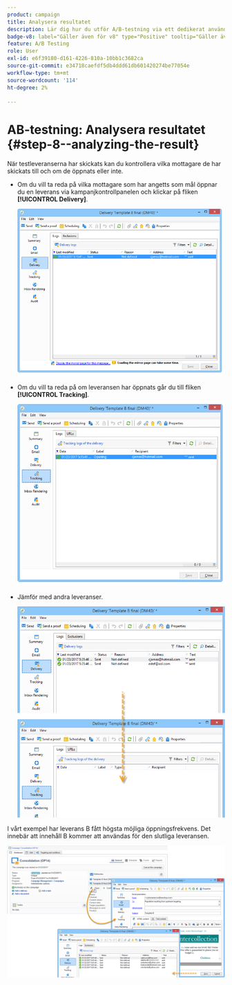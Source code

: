 ```yaml
---
product: campaign
title: Analysera resultatet
description: Lär dig hur du utför A/B-testning via ett dedikerat användningsfall
badge-v8: label="Gäller även för v8" type="Positive" tooltip="Gäller även Campaign v8"
feature: A/B Testing
role: User
exl-id: e6f39180-d161-4226-810a-10bb1c3682ca
source-git-commit: e34718caefdf5db4ddd61db601420274be77054e
workflow-type: tm+mt
source-wordcount: '114'
ht-degree: 2%

---
```


# AB-testning: Analysera resultatet {#step-8--analyzing-the-result}

När testleveranserna har skickats kan du kontrollera vilka mottagare de har skickats till och om de öppnats eller inte.

* Om du vill ta reda på vilka mottagare som har angetts som mål öppnar du en leverans via kampanjkontrollpanelen och klickar på fliken **[!UICONTROL Delivery]**.

  ![](assets/use_case_abtesting_analysis_001.png)

* Om du vill ta reda på om leveransen har öppnats går du till fliken **[!UICONTROL Tracking]**.

  ![](assets/use_case_abtesting_analysis_002.png)

* Jämför med andra leveranser.

  ![](assets/use_case_abtesting_analysis_003.png)

I vårt exempel har leverans B fått högsta möjliga öppningsfrekvens. Det innebär att innehåll B kommer att användas för den slutliga leveransen.

![](assets/use_case_abtesting_analysis_004.png)
